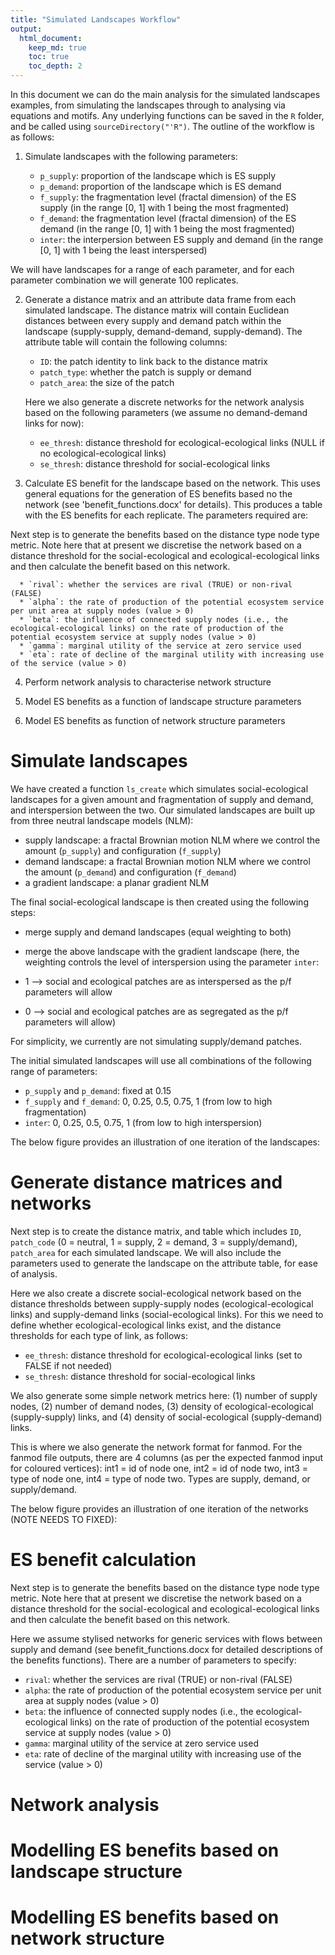 ```yaml
---
title: "Simulated Landscapes Workflow"
output:
  html_document:
    keep_md: true
    toc: true
    toc_depth: 2
---
```




In this document we can do the main analysis for the simulated landscapes examples, from simulating the landscapes through to analysing via equations and motifs. Any underlying functions can be saved in the `R` folder, and be called using `sourceDirectory("'R")`. The outline of the workflow is as follows:

1. Simulate landscapes with the following parameters:

      * `p_supply`: proportion of the landscape which is ES supply
      * `p_demand`: proportion of the landscape which is ES demand
      * `f_supply`: the fragmentation level (fractal dimension) of the ES supply (in the range [0, 1] with 1 being the most fragmented)
      * `f_demand`: the fragmentation level (fractal dimension) of the ES demand (in the range [0, 1] with 1 being the most fragmented)
      * `inter`: the interpersion between ES supply and demand (in the range [0, 1] with 1 being the least interspersed)

We will have landscapes for a range of each parameter, and for each parameter combination we will generate 100 replicates.

2. Generate a distance matrix and an attribute data frame from each simulated landscape. The distance matrix will contain Euclidean distances between every supply and demand patch within the landscape (supply-supply, demand-demand, supply-demand). The attribute table will contain the following columns:

      * `ID`: the patch identity to link back to the distance matrix
      * `patch_type`: whether the patch is supply or demand
      * `patch_area`: the size of the patch

    Here we also generate a discrete networks for the network analysis based on the following parameters (we assume no demand-demand links for now):

      * `ee_thresh`: distance threshold for ecological-ecological links (NULL if no ecological-ecological links)
      * `se_thresh`: distance threshold for social-ecological links

3. Calculate ES benefit for the landscape based on the network. This uses general equations for the generation of ES benefits based no the network (see 'benefit_functions.docx' for details). This produces a table with the ES benefits for each replicate. The parameters required are:

Next step is to generate the benefits based on the distance type node type metric. Note here that at present we discretise the network based on a distance threshold for the social-ecological and ecological-ecological links and then calculate the benefit based on this network.

      * `rival`: whether the services are rival (TRUE) or non-rival (FALSE)
      * `alpha`: the rate of production of the potential ecosystem service per unit area at supply nodes (value > 0)
      * `beta`: the influence of connected supply nodes (i.e., the ecological-ecological links) on the rate of production of the potential ecosystem service at supply nodes (value > 0)
      * `gamma`: marginal utility of the service at zero service used
      * `eta`: rate of decline of the marginal utility with increasing use of the service (value > 0)

4. Perform network analysis to characterise network structure

5. Model ES benefits as a function of landscape structure parameters

6. Model ES benefits as function of network structure parameters

# Simulate landscapes

We have created a function `ls_create` which simulates social-ecological landscapes for a given amount and fragmentation of supply and demand, and interspersion between the two. Our simulated landscapes are built up from three neutral landscape models (NLM):

- supply landscape: a fractal Brownian motion NLM where we control the amount (`p_supply`) and configuration (`f_supply`)
- demand landscape: a fractal Brownian motion NLM where we control the amount (`p_demand`) and configuration (`f_demand`)
- a gradient landscape: a planar gradient NLM

The final social-ecological landscape is then created using the following steps:

- merge supply and demand landscapes (equal weighting to both)
- merge the above landscape with the gradient landscape (here, the weighting controls the level of interspersion using the parameter `inter`:

- 1 --> social and ecological patches are as interspersed as the p/f parameters will allow
- 0 --> social and ecological patches are as segregated as the p/f parameters will allow)

For simplicity, we currently are not simulating supply/demand patches.

The initial simulated landscapes will use all combinations of the following range of parameters:

- `p_supply` and `p_demand`: fixed at 0.15
- `f_supply` and `f_demand`: 0, 0.25, 0.5, 0.75, 1 (from low to high fragmentation)
- `inter`: 0, 0.25, 0.5, 0.75, 1 (from low to high interspersion)



The below figure provides an illustration of one iteration of the landscapes:



# Generate distance matrices and networks

Next step is to create the distance matrix, and table which includes `ID`, `patch_code` (0 = neutral, 1 = supply, 2 = demand, 3 = supply/demand), `patch_area` for each simulated landscape. We will also include the parameters used to generate the landscape on the attribute table, for ease of analysis.

Here we also create a discrete social-ecological network based on the distance thresholds between supply-supply nodes (ecological-ecological links) and supply-demand links (social-ecological links). For this we need to define whether ecological-ecological links exist, and the distance thresholds for each type of link, as follows:  

- `ee_thresh`: distance threshold for ecological-ecological links (set to FALSE if not needed)
- `se_thresh`: distance threshold for social-ecological links

We also generate some simple network metrics here: (1) number of supply nodes, (2) number of demand nodes, (3) density of ecological-ecological (supply-supply) links, and (4) density of social-ecological (supply-demand) links.  

This is where we also generate the network format for fanmod. For the fanmod file outputs, there are 4 columns (as per the expected fanmod input for coloured vertices): int1 = id of node one, int2 = id of node two, int3 = type of node one, int4 = type of node two. Types are supply, demand, or supply/demand.



The below figure provides an illustration of one iteration of the networks (NOTE NEEDS TO FIXED):



# ES benefit calculation

Next step is to generate the benefits based on the distance type node type metric. Note here that at present we discretise the network based on a distance threshold for the social-ecological and ecological-ecological links and then calculate the benefit based on this network.

Here we assume stylised networks for generic services with flows between supply and demand (see benefit_functions.docx for detailed descriptions of the benefits functions). There are a number of parameters to specify:

- `rival`: whether the services are rival (TRUE) or non-rival (FALSE)
- `alpha`: the rate of production of the potential ecosystem service per unit area at supply nodes (value > 0)
- `beta`: the influence of connected supply nodes (i.e., the ecological-ecological links) on the rate of production of the potential ecosystem service at supply nodes (value > 0)
- `gamma`: marginal utility of the service at zero service used
- `eta`: rate of decline of the marginal utility with increasing use of the service (value > 0)


# Network analysis



# Modelling ES benefits based on landscape structure



# Modelling ES benefits based on network structure



